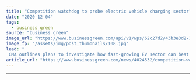```yaml
---
title: "Competition watchdog to probe electric vehicle charging sector"
date: "2020-12-04"
tags: 
  - business green
source: "business green"
image_url: "https://www.businessgreen.com/api/v1/wps/62c27d2/43b3e3d2-13ab-437e-8175-d417c3204610/9/An-electric-vehicle-being-charged-185x114.jpg"
image_fp: "/assets/img/post_thumbnails/108.jpg"
lead: "
 CMA outlines plans to investigate how fast-growing EV sector can best benefit UK drivers, as new figures reveal EVs' share of new car market has almost quadrupled over the past year ..."
article_url: "https://www.businessgreen.com/news/4024532/competition-watchdog-probe-electric-vehicle-charging-sector"
---
```


---
